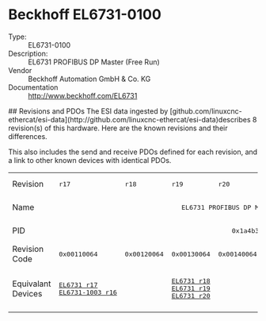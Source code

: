 #  Beckhoff EL6731-0100

<dl>
  <dt>Type:</dt><dd>EL6731-0100</dd>
  <dt>Description:</dt><dd>EL6731 PROFIBUS DP Master (Free Run)</dd>
  <dt>Vendor</dt><dd>Beckhoff Automation GmbH & Co. KG</dd>
  <dt>Documentation</dt><dd><a href="http://www.beckhoff.com/EL6731">http://www.beckhoff.com/EL6731</a></dd>
</dl>
## Revisions and PDOs
The ESI data ingested by [github.com/linuxcnc-ethercat/esi-data](http://github.com/linuxcnc-ethercat/esi-data)describes 8 revision(s) of this hardware.  Here are the known revisions and their differences.

This also includes the send and receive PDOs defined for each revision, and a link to other known devices with identical PDOs.

<table>
<tr >
<td class="first">Revision</td>
<td ><pre>r17</pre></td>
<td ><pre>r18</pre></td>
<td ><pre>r19</pre></td>
<td ><pre>r20</pre></td>
<td ><pre>r21</pre></td>
<td ><pre>r22</pre></td>
<td ><pre>r23</pre></td>
<td ><pre>r25</pre></td>
</tr>
<tr >
<td class="first">Name</td>
<td  colspan=8 align="center"><pre>EL6731 PROFIBUS DP Master (Free Run)</pre></td>
</tr>
<tr >
<td class="first">PID</td>
<td  colspan=8 align="center"><pre>0x1a4b3052</pre></td>
</tr>
<tr >
<td class="first">Revision Code</td>
<td ><pre>0x00110064</pre></td>
<td ><pre>0x00120064</pre></td>
<td ><pre>0x00130064</pre></td>
<td ><pre>0x00140064</pre></td>
<td ><pre>0x00150064</pre></td>
<td ><pre>0x00160064</pre></td>
<td ><pre>0x00170064</pre></td>
<td ><pre>0x00190064</pre></td>
</tr>
<tr >
<td class="first">Equivalant Devices</td>
<td ><pre><a href="EL6731">EL6731 r17</a><br/><a href="EL6731-1003">EL6731-1003 r16</a></pre></td>
<td  colspan=3 align="center"><pre><a href="EL6731">EL6731 r18</a><br/><a href="EL6731">EL6731 r19</a><br/><a href="EL6731">EL6731 r20</a></pre></td>
<td  colspan=4 align="center"><pre><a href="EL6731">EL6731 r21</a><br/><a href="EL6731">EL6731 r22</a><br/><a href="EL6731">EL6731 r23</a><br/><a href="EL6731">EL6731 r25</a></pre></td>
</tr>
</table>
